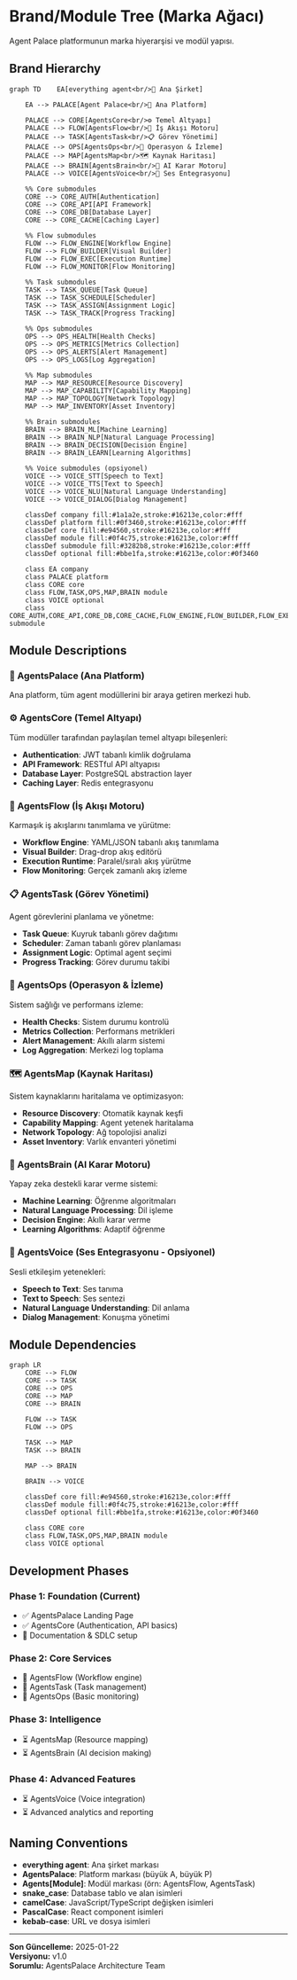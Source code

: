 # Brand/Module Tree (Marka Ağacı)

Agent Palace platformunun marka hiyerarşisi ve modül yapısı.

## Brand Hierarchy

```mermaid
graph TD    EA[everything agent<br/>🏢 Ana Şirket]
    
    EA --> PALACE[Agent Palace<br/>🏰 Ana Platform]
    
    PALACE --> CORE[AgentsCore<br/>⚙️ Temel Altyapı]
    PALACE --> FLOW[AgentsFlow<br/>🔄 İş Akışı Motoru]
    PALACE --> TASK[AgentsTask<br/>📋 Görev Yönetimi]
    PALACE --> OPS[AgentsOps<br/>🔧 Operasyon & İzleme]
    PALACE --> MAP[AgentsMap<br/>🗺️ Kaynak Haritası]
    PALACE --> BRAIN[AgentsBrain<br/>🧠 AI Karar Motoru]
    PALACE --> VOICE[AgentsVoice<br/>🎤 Ses Entegrasyonu]
    
    %% Core submodules
    CORE --> CORE_AUTH[Authentication]
    CORE --> CORE_API[API Framework]
    CORE --> CORE_DB[Database Layer]
    CORE --> CORE_CACHE[Caching Layer]
    
    %% Flow submodules
    FLOW --> FLOW_ENGINE[Workflow Engine]
    FLOW --> FLOW_BUILDER[Visual Builder]
    FLOW --> FLOW_EXEC[Execution Runtime]
    FLOW --> FLOW_MONITOR[Flow Monitoring]
    
    %% Task submodules
    TASK --> TASK_QUEUE[Task Queue]
    TASK --> TASK_SCHEDULE[Scheduler]
    TASK --> TASK_ASSIGN[Assignment Logic]
    TASK --> TASK_TRACK[Progress Tracking]
    
    %% Ops submodules
    OPS --> OPS_HEALTH[Health Checks]
    OPS --> OPS_METRICS[Metrics Collection]
    OPS --> OPS_ALERTS[Alert Management]
    OPS --> OPS_LOGS[Log Aggregation]
    
    %% Map submodules
    MAP --> MAP_RESOURCE[Resource Discovery]
    MAP --> MAP_CAPABILITY[Capability Mapping]
    MAP --> MAP_TOPOLOGY[Network Topology]
    MAP --> MAP_INVENTORY[Asset Inventory]
    
    %% Brain submodules
    BRAIN --> BRAIN_ML[Machine Learning]
    BRAIN --> BRAIN_NLP[Natural Language Processing]
    BRAIN --> BRAIN_DECISION[Decision Engine]
    BRAIN --> BRAIN_LEARN[Learning Algorithms]
    
    %% Voice submodules (opsiyonel)
    VOICE --> VOICE_STT[Speech to Text]
    VOICE --> VOICE_TTS[Text to Speech]
    VOICE --> VOICE_NLU[Natural Language Understanding]
    VOICE --> VOICE_DIALOG[Dialog Management]
    
    classDef company fill:#1a1a2e,stroke:#16213e,color:#fff
    classDef platform fill:#0f3460,stroke:#16213e,color:#fff
    classDef core fill:#e94560,stroke:#16213e,color:#fff
    classDef module fill:#0f4c75,stroke:#16213e,color:#fff
    classDef submodule fill:#3282b8,stroke:#16213e,color:#fff
    classDef optional fill:#bbe1fa,stroke:#16213e,color:#0f3460
    
    class EA company
    class PALACE platform
    class CORE core
    class FLOW,TASK,OPS,MAP,BRAIN module
    class VOICE optional
    class CORE_AUTH,CORE_API,CORE_DB,CORE_CACHE,FLOW_ENGINE,FLOW_BUILDER,FLOW_EXEC,FLOW_MONITOR,TASK_QUEUE,TASK_SCHEDULE,TASK_ASSIGN,TASK_TRACK,OPS_HEALTH,OPS_METRICS,OPS_ALERTS,OPS_LOGS,MAP_RESOURCE,MAP_CAPABILITY,MAP_TOPOLOGY,MAP_INVENTORY,BRAIN_ML,BRAIN_NLP,BRAIN_DECISION,BRAIN_LEARN,VOICE_STT,VOICE_TTS,VOICE_NLU,VOICE_DIALOG submodule
```

## Module Descriptions

### 🏰 AgentsPalace (Ana Platform)
Ana platform, tüm agent modüllerini bir araya getiren merkezi hub.

### ⚙️ AgentsCore (Temel Altyapı)
Tüm modüller tarafından paylaşılan temel altyapı bileşenleri:
- **Authentication**: JWT tabanlı kimlik doğrulama
- **API Framework**: RESTful API altyapısı
- **Database Layer**: PostgreSQL abstraction layer
- **Caching Layer**: Redis entegrasyonu

### 🔄 AgentsFlow (İş Akışı Motoru)
Karmaşık iş akışlarını tanımlama ve yürütme:
- **Workflow Engine**: YAML/JSON tabanlı akış tanımlama
- **Visual Builder**: Drag-drop akış editörü
- **Execution Runtime**: Paralel/sıralı akış yürütme
- **Flow Monitoring**: Gerçek zamanlı akış izleme

### 📋 AgentsTask (Görev Yönetimi)
Agent görevlerini planlama ve yönetme:
- **Task Queue**: Kuyruk tabanlı görev dağıtımı
- **Scheduler**: Zaman tabanlı görev planlaması
- **Assignment Logic**: Optimal agent seçimi
- **Progress Tracking**: Görev durumu takibi

### 🔧 AgentsOps (Operasyon & İzleme)
Sistem sağlığı ve performans izleme:
- **Health Checks**: Sistem durumu kontrolü
- **Metrics Collection**: Performans metrikleri
- **Alert Management**: Akıllı alarm sistemi
- **Log Aggregation**: Merkezi log toplama

### 🗺️ AgentsMap (Kaynak Haritası)
Sistem kaynaklarını haritalama ve optimizasyon:
- **Resource Discovery**: Otomatik kaynak keşfi
- **Capability Mapping**: Agent yetenek haritalama
- **Network Topology**: Ağ topolojisi analizi
- **Asset Inventory**: Varlık envanteri yönetimi

### 🧠 AgentsBrain (AI Karar Motoru)
Yapay zeka destekli karar verme sistemi:
- **Machine Learning**: Öğrenme algoritmaları
- **Natural Language Processing**: Dil işleme
- **Decision Engine**: Akıllı karar verme
- **Learning Algorithms**: Adaptif öğrenme

### 🎤 AgentsVoice (Ses Entegrasyonu - Opsiyonel)
Sesli etkileşim yetenekleri:
- **Speech to Text**: Ses tanıma
- **Text to Speech**: Ses sentezi
- **Natural Language Understanding**: Dil anlama
- **Dialog Management**: Konuşma yönetimi

## Module Dependencies

```mermaid
graph LR
    CORE --> FLOW
    CORE --> TASK
    CORE --> OPS
    CORE --> MAP
    CORE --> BRAIN
    
    FLOW --> TASK
    FLOW --> OPS
    
    TASK --> MAP
    TASK --> BRAIN
    
    MAP --> BRAIN
    
    BRAIN --> VOICE
    
    classDef core fill:#e94560,stroke:#16213e,color:#fff
    classDef module fill:#0f4c75,stroke:#16213e,color:#fff
    classDef optional fill:#bbe1fa,stroke:#16213e,color:#0f3460
    
    class CORE core
    class FLOW,TASK,OPS,MAP,BRAIN module
    class VOICE optional
```

## Development Phases

### Phase 1: Foundation (Current)
- ✅ AgentsPalace Landing Page
- ✅ AgentsCore (Authentication, API basics)
- 🔄 Documentation & SDLC setup

### Phase 2: Core Services
- 🔄 AgentsFlow (Workflow engine)
- 🔄 AgentsTask (Task management)
- 🔄 AgentsOps (Basic monitoring)

### Phase 3: Intelligence
- ⏳ AgentsMap (Resource mapping)
- ⏳ AgentsBrain (AI decision making)

### Phase 4: Advanced Features
- ⏳ AgentsVoice (Voice integration)
- ⏳ Advanced analytics and reporting

## Naming Conventions

- **everything agent**: Ana şirket markası
- **AgentsPalace**: Platform markası (büyük A, büyük P)
- **Agents[Module]**: Modül markası (örn: AgentsFlow, AgentsTask)
- **snake_case**: Database tablo ve alan isimleri
- **camelCase**: JavaScript/TypeScript değişken isimleri
- **PascalCase**: React component isimleri
- **kebab-case**: URL ve dosya isimleri

---

**Son Güncelleme:** 2025-01-22  
**Versiyonu:** v1.0  
**Sorumlu:** AgentsPalace Architecture Team

